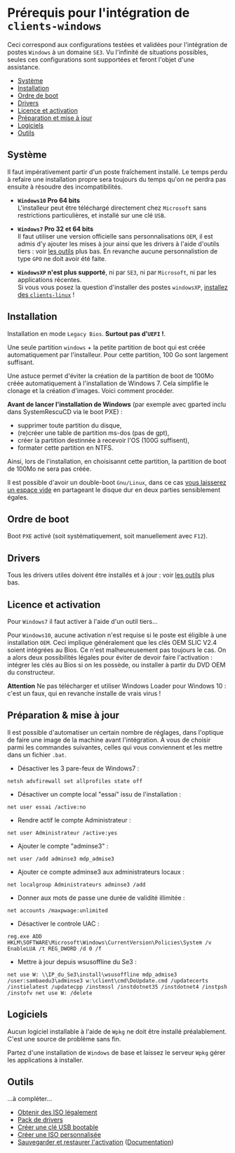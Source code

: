 # Prérequis pour l'intégration de `clients-windows`

Ceci correspond aux configurations testées et validées pour l'intégration de postes `Windows` à un domaine `SE3`. Vu l'infinité de situations possibles, seules ces configurations sont supportées et feront l'objet d'une assistance.

* [Système](#système)
* [Installation](#installation)
* [Ordre de boot](#ordre-de-boot)
* [Drivers](#drivers)
* [Licence et activation](#licence-et-activation)
* [Préparation et mise à jour](#préparation-et-mise-à-jour)
* [Logiciels](#logiciels)
* [Outils](#outils)


## Système

Il faut impérativement partir d'un poste fraîchement installé. Le temps perdu à refaire une installation propre sera toujours du temps qu'on ne perdra pas ensuite à résoudre des incompatibilités.

* **`Windows10` Pro 64 bits**  
L'installeur peut être téléchargé directement chez `Microsoft` sans restrictions particulières, et installé sur une clé `USB`.

* **`Windows7` Pro 32 et 64 bits**  
Il faut utiliser une version officielle sans personnalisations `OEM`, il est admis d'y ajouter les mises à jour ainsi que les drivers à l'aide d'outils tiers : voir
[les outils](#outils) plus bas. En revanche aucune personnalistion de type `GPO` ne doit avoir été faite.

* **`WindowsXP` n'est plus supporté**, ni par `SE3`, ni par `Microsoft`, ni par les applications récentes.  
Si vous vous posez la question d'installer des postes `windowsXP`, [installez des `clients-linux`](../pxe-clients-linux/README.md#installation-de-clients-linux-debian-et-ubuntu-via-se3--intégration-automatique) !


## Installation

Installation en mode `Legacy Bios`. **Surtout pas d'`UEFI` !**.

Une seule partition `windows` + la petite partition de boot qui est créée automatiquement par l'installeur. Pour cette partition, 100 Go sont largement suffisant.

Une astuce permet d'éviter la création de la partition de boot de 100Mo créée automatiquement à l'installation de Windows 7. Cela simplifie le clonage et la création d'images. Voici comment procéder.

**Avant de lancer l'installation de Windows** (par exemple avec gparted inclu dans SystemRescuCD via le boot PXE) :
* supprimer toute partition du disque,
* (re)créer une table de partition ms-dos (pas de gpt),
* créer la partition destinnée à recevoir l'OS (100G suffisent),
* formater cette partition en NTFS.

Ainsi, lors de l'installation, en choisisannt cette partition, la partition de boot de 100Mo ne sera pas créée.

Il est possible d'avoir un double-boot `Gnu/Linux`, dans ce cas [vous laisserez un espace vide](../pxe-clients-linux/utilisation.md#installation-en-double-boot) en partageant le disque dur en deux parties sensiblement égales.


## Ordre de boot

Boot `PXE` activé (soit systématiquement, soit manuellement avec `F12`).


## Drivers

Tous les drivers utiles doivent être installés et à jour : voir
[les outils](#outils) plus bas.


## Licence et activation

Pour `Windows7` il faut activer à l'aide d'un outil tiers…

Pour `Windows10`, aucune activation n'est requise si le poste est éligible à une installation `OEM`. Ceci implique généralement que les clés OEM SLIC V2.4 soient intégrées au Bios. Ce n'est malheureusement pas toujours le cas. On a alors deux possibilités légales pour éviter de devoir faire l'activation : intégrer les clés au Bios si on les possède, ou installer à partir du DVD OEM du constructeur.

**Attention** Ne pas télécharger et utiliser Windows Loader pour Windows 10 : c'est un faux, qui en revanche installe de vrais virus !

## Préparation & mise à jour
Il est possible d'automatiser un certain nombre de réglages, dans l'optique de faire une image de la machine avant l'intégration. À vous de choisir parmi les commandes suivantes, celles qui vous conviennent et les mettre dans un fichier `.bat`.

* Désactiver les 3 pare-feux de Windows7 :

`netsh advfirewall set allprofiles state off`

* Désactiver un compte local "essai" issu de l'installation :

`net user essai /active:no`

* Rendre actif le compte Administrateur :

`net user Administrateur /active:yes`

* Ajouter le compte "adminse3" :

`net user /add adminse3 mdp_admise3`

* Ajouter ce compte adminse3 aux administrateurs locaux :

`net localgroup Administrateurs adminse3 /add`

* Donner aux mots de passe une durée de validité illimitée :

`net accounts /maxpwage:unlimited`

* Désactiver le controle UAC :

`reg.exe ADD HKLM\SOFTWARE\Microsoft\Windows\CurrentVersion\Policies\System /v EnableLUA /t REG_DWORD /d 0 /f`

* Mettre à jour depuis wsusoffline du Se3 :

``
net use W: \\IP_du_Se3\install\wsusoffline mdp_admise3 /user:sambaedu3\adminse3
w:\client\cmd\DoUpdate.cmd /updatecerts /instielatest /updatecpp /instmssl /instdotnet35 /instdotnet4 /instpsh /instofv
net use W: /delete
``

## Logiciels

Aucun logiciel installable à l'aide de `Wpkg` ne doit être installé préalablement. C'est une source de problème sans fin.

Partez d'une installation de `Windows` de base et laissez le serveur `Wpkg` gérer les applications à installer.


## Outils

…à compléter…
* [Obtenir des ISO légalement](http://www.downflex.com/)
* [Pack de drivers](https://sdi-tool.org/)
* [Créer une clé USB bootable](http://www.winsetupfromusb.com/)
* [Créer une ISO personnalisée](http://rt7lite.com/)
* [Sauvegarder et restaurer l'activation](http://joshcellsoftwares.com/products/advancedtokensmanager/) ([Documentation](http://www.pcastuces.com/pratique/windows/sauvegarder_activation/page1.htm))
